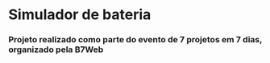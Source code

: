 # Simulador de bateria
### Projeto realizado como parte do evento de 7 projetos em 7 dias, organizado pela B7Web